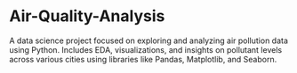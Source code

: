 # Air-Quality-Analysis
A data science project focused on exploring and analyzing air pollution data using Python. Includes EDA, visualizations, and insights on pollutant levels across various cities using libraries like Pandas, Matplotlib, and Seaborn.
